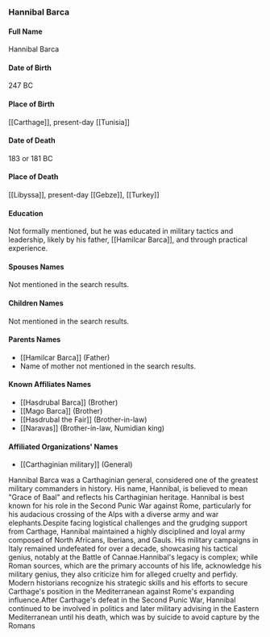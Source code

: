 ### Hannibal Barca

#### Full Name

Hannibal Barca

#### Date of Birth

247 BC

#### Place of Birth

[[Carthage]], present-day [[Tunisia]]

#### Date of Death

183 or 181 BC

#### Place of Death

[[Libyssa]], present-day [[Gebze]], [[Turkey]]

#### Education

Not formally mentioned, but he was educated in military tactics and leadership, likely by his father, [[Hamilcar Barca]], and through practical experience.

#### Spouses Names

Not mentioned in the search results.

#### Children Names

Not mentioned in the search results.

#### Parents Names

- [[Hamilcar Barca]] (Father)
- Name of mother not mentioned in the search results.

#### Known Affiliates Names

- [[Hasdrubal Barca]] (Brother)
- [[Mago Barca]] (Brother)
- [[Hasdrubal the Fair]] (Brother-in-law)
- [[Naravas]] (Brother-in-law, Numidian king)

#### Affiliated Organizations' Names

- [[Carthaginian military]] (General)

Hannibal Barca was a Carthaginian general, considered one of the greatest military commanders in history. His name, Hannibal, is believed to mean "Grace of Baal" and reflects his Carthaginian heritage. Hannibal is best known for his role in the Second Punic War against Rome, particularly for his audacious crossing of the Alps with a diverse army and war elephants.Despite facing logistical challenges and the grudging support from Carthage, Hannibal maintained a highly disciplined and loyal army composed of North Africans, Iberians, and Gauls. His military campaigns in Italy remained undefeated for over a decade, showcasing his tactical genius, notably at the Battle of Cannae.Hannibal's legacy is complex; while Roman sources, which are the primary accounts of his life, acknowledge his military genius, they also criticize him for alleged cruelty and perfidy. Modern historians recognize his strategic skills and his efforts to secure Carthage's position in the Mediterranean against Rome's expanding influence.After Carthage's defeat in the Second Punic War, Hannibal continued to be involved in politics and later military advising in the Eastern Mediterranean until his death, which was by suicide to avoid capture by the Romans